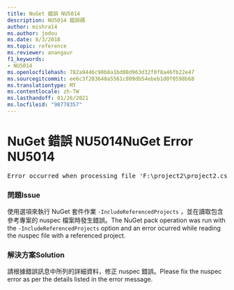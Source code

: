 ```yaml
---
title: NuGet 錯誤 NU5014
description: NU5014 錯誤碼
author: mishra14
ms.author: jodou
ms.date: 8/3/2018
ms.topic: reference
ms.reviewer: anangaur
f1_keywords:
- NU5014
ms.openlocfilehash: 782a9446c90b8a1bd08d963d32f0f8a46fb22e47
ms.sourcegitcommit: ee6c3f203648a5561c809db54ebeb1d0f0598b68
ms.translationtype: MT
ms.contentlocale: zh-TW
ms.lasthandoff: 01/26/2021
ms.locfileid: "98778357"
---
```

# <a name="nuget-error-nu5014"></a><span data-ttu-id="4a9be-103">NuGet 錯誤 NU5014</span><span class="sxs-lookup"><span data-stu-id="4a9be-103">NuGet Error NU5014</span></span>
<pre>Error occurred when processing file 'F:\project2\project2.csproj': The 'id' start tag on line 4 position 10 does not match the end tag of 'ids'. Line 4, position 20.</pre>

### <a name="issue"></a><span data-ttu-id="4a9be-104">問題</span><span class="sxs-lookup"><span data-stu-id="4a9be-104">Issue</span></span>

<span data-ttu-id="4a9be-105">使用選項來執行 NuGet 套件作業 `-IncludeReferencedProjects` ，並在讀取包含參考專案的 nuspec 檔案時發生錯誤。</span><span class="sxs-lookup"><span data-stu-id="4a9be-105">The NuGet pack operation was run with the `-IncludeReferencedProjects` option and an error ocurred while reading the nuspec file with a referenced project.</span></span>


### <a name="solution"></a><span data-ttu-id="4a9be-106">解決方案</span><span class="sxs-lookup"><span data-stu-id="4a9be-106">Solution</span></span>

<span data-ttu-id="4a9be-107">請根據錯誤訊息中所列的詳細資料，修正 nuspec 錯誤。</span><span class="sxs-lookup"><span data-stu-id="4a9be-107">Please fix the nuspec error as per the details listed in the error message.</span></span>

